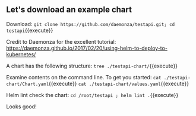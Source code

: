 ## Let's download an example chart

Download:
`git clone https://github.com/daemonza/testapi.git; cd testapi`{{execute}}

Credit to Daemonza for the excellent tutorial:
https://daemonza.github.io/2017/02/20/using-helm-to-deploy-to-kubernetes/

A chart has the following structure: 
`tree ./testapi-chart/`{{execute}}

Examine contents on the command line. To get you started:
`cat ./testapi-chart/Chart.yaml`{{execute}}
`cat ./testapi-chart/values.yaml`{{execute}}

Helm lint check the chart:
`cd /root/testapi ; helm lint .`{{execute}}

Looks good!


